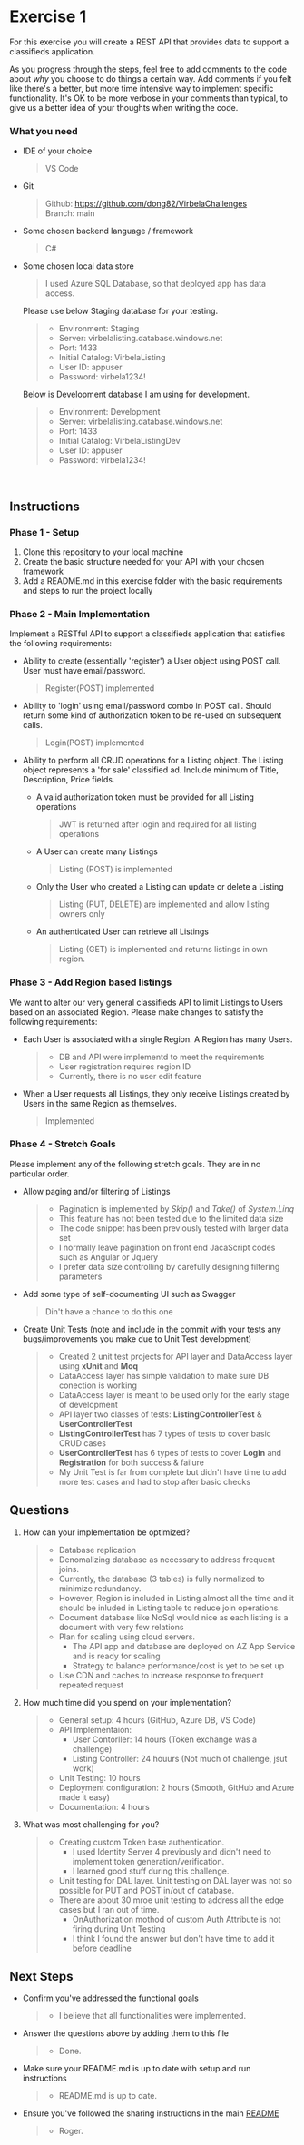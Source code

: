 # Exercise 1 #

For this exercise you will create a REST API that provides data to support a classifieds application.

As you progress through the steps, feel free to add comments to the code about *why* you choose to do things a certain way. Add comments if you felt like there's a better, but more time intensive way to implement specific functionality. It's OK to be more verbose in your comments than typical, to give us a better idea of your thoughts when writing the code.

### What you need ###

* IDE of your choice
	> VS Code <br>
* Git
	> Github: https://github.com/dong82/VirbelaChallenges <br>
	> Branch: main <br>
* Some chosen backend language / framework
	> C# <br>
* Some chosen local data store
	> I used Azure SQL Database, so that deployed app has data access. <br>

	Please use below Staging database for your testing.
	<br>
	> * Environment: Staging <br>
	> * Server: virbelalisting.database.windows.net <br>
	> * Port: 1433 <br>
	> * Initial Catalog: VirbelaListing <br>
	> * User ID: appuser <br>
	> * Password: virbela1234! <br>

	Below is Development database I am using for development.
	<br>
	> * Environment: Development <br>
	> * Server: virbelalisting.database.windows.net <br>
	> * Port: 1433 <br>
	> * Initial Catalog: VirbelaListingDev <br>
	> * User ID: appuser <br>
	> * Password: virbela1234! <br>

<br>

## Instructions ##

### Phase 1 - Setup ###

 1. Clone this repository to your local machine
 1. Create the basic structure needed for your API with your chosen framework
 1. Add a README.md in this exercise folder with the basic requirements and steps to run the project locally

### Phase 2 - Main Implementation ###

Implement a RESTful API to support a classifieds application that satisfies the following requirements:

 * Ability to create (essentially 'register') a User object using POST call. User must have email/password.
	> Register(POST) implemented

 * Ability to 'login' using email/password combo in POST call. Should return some kind of authorization token to be re-used on subsequent calls.
	> Login(POST) implemented

 * Ability to perform all CRUD operations for a Listing object. The Listing object represents a 'for sale' classified ad. Include minimum of Title, Description, Price fields.
 	* A valid authorization token must be provided for all Listing operations
		> JWT is returned after login and required for all listing operations
 	* A User can create many Listings
	 	> Listing (POST) is implemented
 	* Only the User who created a Listing can update or delete a Listing
	 	> Listing (PUT, DELETE) are implemented and allow listing owners only
 	* An authenticated User can retrieve all Listings
	 	> Listing (GET) is implemented and returns listings in own region.

### Phase 3 - Add Region based listings ###

We want to alter our very general classifieds API to limit Listings to Users based on an associated Region. Please make changes to satisfy the following requirements:

 * Each User is associated with a single Region. A Region has many Users.
	> * DB and API were implementd to meet the requirements <br>
	> * User registration requires region ID <br>
	> * Currently, there is no user edit feature <br>
 * When a User requests all Listings, they only receive Listings created by Users in the same Region as themselves.
	> Implemented <br>

### Phase 4 - Stretch Goals ###

Please implement any of the following stretch goals. They are in no particular order.

 * Allow paging and/or filtering of Listings
	> * Pagination is implemented by *Skip()* and *Take()* of *System.Linq* <br>
	> * This feature has not been tested due to the limited data size
	> * The code snippet has been previously tested with larger data set <br>
	> * I normally leave pagination on front end JacaScript codes such as Angular or Jquery <br>
	> * I prefer data size controlling by carefully designing filtering parameters <br>

 * Add some type of self-documenting UI such as Swagger
	> Din't have a chance to do this one

 * Create Unit Tests (note and include in the commit with your tests any bugs/improvements you make due to Unit Test development)
	> * Created 2 unit test projects for API layer and DataAccess layer using **xUnit** and **Moq** <br>
	> * DataAccess layer has simple validation to make sure DB conection is working <br>
	> * DataAccess layer is meant to be used only for the early stage of development <br>
	> * API layer two classes of tests: **ListingControllerTest** & **UserControllerTest** <br>
	> * **ListingControllerTest** has 7 types of tests to cover basic CRUD cases <br>
	> * **UserControllerTest** has 6 types of tests to cover **Login** and **Registration** for both success & failure <br>
	> * My Unit Test is far from complete but didn't have time to add more test cases and had to stop after basic checks <br>

## Questions ##

 1. How can your implementation be optimized?
	> * Database replication <br>
	> * Denomalizing database as necessary to address frequent joins. <br>
	> * Currently, the database (3 tables) is fully normalized to minimize redundancy. <br>
	> * However, Region is included in Listing almost all the time and it should be inluded in Listing table to reduce join operations. <br>
	> * Document database like NoSql would nice as each listing is a document with very few relations <br>
	> * Plan for scaling using cloud servers. <br>
	> 	* The API app and database are deployed on AZ App Service and is ready for scaling <br>
	> 	* Strategy to balance performance/cost is yet to be set up <br>	
	> * Use CDN and caches to increase response to frequent repeated request <br>

 1. How much time did you spend on your implementation?
	> * General setup: 4 hours (GitHub, Azure DB, VS Code) <br>
	> * API Implementaion: <br>
	> 	* User Contorller: 14 hours (Token exchange was a challenge) <br>
	>	* Listing Controller: 24 houurs (Not much of challenge, jsut work) <br>
	> * Unit Testing: 10 hours <br>
	> * Deployment configuration: 2 hours (Smooth, GitHub and Azure made it easy) <br>
	> * Documentation: 4 hours <br>

 1. What was most challenging for you?
	> * Creating custom Token base authentication. <br>
	>	* I used Identity Server 4 previously and didn't need to implement token generation/verification. <br>
	> 	* I learned good stuff during this challenge. <br>
	> * Unit testing for DAL layer. Unit testing on DAL layer was not so possible for PUT and POST in/out of database. <br>
	> * There are about 30 mroe unit testing to address all the edge cases but I ran out of time. <br>
	> 	* OnAuthorization mothod of custom Auth Attribute is not firing during Unit Testing <br>
	> 	* I think I found the answer but don't have time to add it before deadline <br>

## Next Steps ##

* Confirm you've addressed the functional goals
	> * I believe that all functionalities were implemented.
* Answer the questions above by adding them to this file
	> * Done. <br>
* Make sure your README.md is up to date with setup and run instructions
	> * README.md is up to date. <br>
* Ensure you've followed the sharing instructions in the main [README](../README.md)
	> * Roger. <br>
